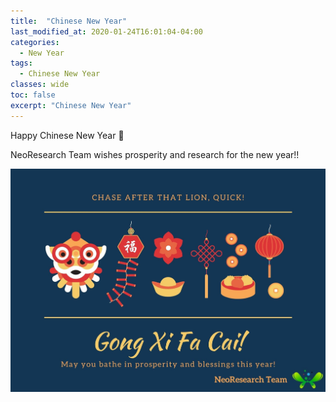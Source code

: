```yaml
---
title:  "Chinese New Year"
last_modified_at: 2020-01-24T16:01:04-04:00
categories:
  - New Year
tags:
  - Chinese New Year
classes: wide  
toc: false
excerpt: "Chinese New Year"
---
```



Happy Chinese New Year 🎉

NeoResearch Team wishes prosperity and research for the new year!!


![Chinese-New-Year](/assets/images/2020_01_Chinese-new-year/AnoNovoChines.jpeg)
